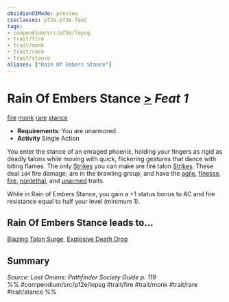 ```yaml
---
obsidianUIMode: preview
cssclasses: pf2e,pf2e-feat
tags:
- compendium/src/pf2e/lopsg
- trait/fire
- trait/monk
- trait/rare
- trait/stance
aliases: ["Rain Of Embers Stance"]
---
```

# Rain Of Embers Stance  [>](rules/core-rulebook/chapter-9-playing-the-game.md#Actions "Single Action") *Feat 1*  
[fire](rules/traits/fire.md "Fire Energy & Element Trait")  [monk](rules/traits/monk.md "Monk Class Trait")  [rare](rules/traits/rare.md "Rare Rarity Trait")  [stance](rules/traits/stance.md "Stance Combat Trait")  

- **Requirements**: You are unarmored.
- **Activity** Single Action

You enter the stance of an enraged phoenix, holding your fingers as rigid as deadly talons while moving with quick, flickering gestures that dance with biting flames. The only [Strikes](rules/actions/strike.md) you can make are fire talon [Strikes](rules/actions/strike.md). These deal `1d4` fire damage; are in the brawling group; and have the [agile](rules/traits/agile.md "Agile Weapon Trait"), [finesse](rules/traits/finesse.md "Finesse Weapon Trait"), [fire](rules/traits/fire.md "Fire Energy & Element Trait"), [nonlethal](rules/traits/nonlethal.md "Nonlethal Weapon Trait"), and [unarmed](rules/traits/unarmed.md "Unarmed Weapon Trait") traits.

While in Rain of Embers Stance, you gain a +1 status bonus to AC and fire resistance equal to half your level (minimum 1).

## Rain Of Embers Stance leads to...

[Blazing Talon Surge](compendium/feats/blazing-talon-surge-lopsg.md), [Explosive Death Drop](compendium/feats/explosive-death-drop-lopsg.md)

## Summary

*Source: Lost Omens: Pathfinder Society Guide p. 119*  
%% #compendium/src/pf2e/lopsg #trait/fire #trait/monk #trait/rare #trait/stance %%